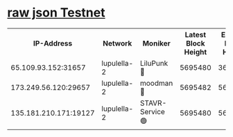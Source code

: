 [raw json Testnet](https://rpc-check.jaclalt.stavr.tech/jaclalt/rpc-jaclalt-result.json)
=

<table><tr><th>IP-Address</th><th>Network</th><th>Moniker</th><th>Latest Block Height</th><th>Earliest Block Height</th><th>Catching Up</th><th>Tx Index</th><th>Voting Power</th><th>Scan Time</th></tr><tr><td>65.109.93.152:31657</td><td>lupulella-2</td><td>LiluPunk 🔴</td><td>5695480</td><td>3688866</td><td>False</td><td>on</td><td>685033</td><td>2023-12-13T02:56:48.244150075UTC</td></tr><tr><td>173.249.56.120:29657</td><td>lupulella-2</td><td>moodman 🔴</td><td>5695482</td><td>5631101</td><td>False</td><td>off</td><td>769094</td><td>2023-12-13T02:56:54.731015342UTC</td></tr><tr><td>135.181.210.171:19127</td><td>lupulella-2</td><td>STAVR-Service 🟢</td><td>5695480</td><td>5695401</td><td>False</td><td>on</td><td>0</td><td>2023-12-13T02:56:47.899091837UTC</td></tr></table>
